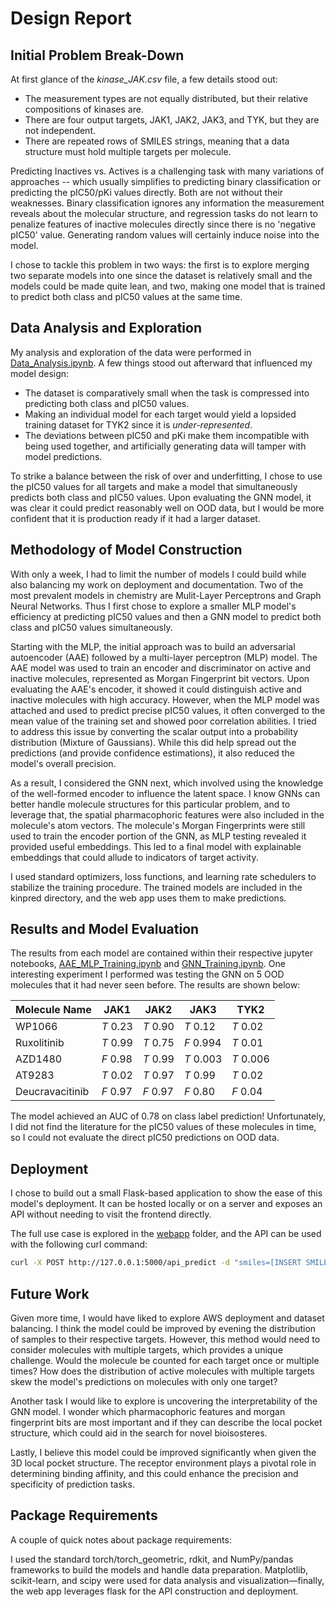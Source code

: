 # Design Report 

## Initial Problem Break-Down 
At first glance of the _kinase_JAK.csv_ file, a few details stood out: 
* The measurement types are not equally distributed, but their relative compositions of kinases are.
* There are four output targets, JAK1, JAK2, JAK3, and TYK, but they are not independent.
* There are repeated rows of SMILES strings, meaning that a data structure must hold multiple targets per molecule. 

Predicting Inactives vs. Actives is a challenging task with many variations of approaches -- which usually simplifies to predicting binary classification or predicting the pIC50/pKi values directly. Both are not without their weaknesses. Binary classification ignores any information the measurement reveals about the molecular structure, and regression tasks do not learn to penalize features of inactive molecules directly since there is no 'negative pIC50' value. Generating random values will certainly induce noise into the model.  

I chose to tackle this problem in two ways: the first is to explore merging two separate models into one since the dataset is relatively small and the models could be made quite lean, and two, making one model that is trained to predict both class and pIC50 values at the same time.

## Data Analysis and Exploration 

My analysis and exploration of the data were performed in [Data_Analysis.ipynb](Data_Analysis.ipynb). A few things stood out afterward that influenced my model design:
* The dataset is comparatively small when the task is compressed into predicting both class and pIC50 values.
* Making an individual model for each target would yield a lopsided training dataset for TYK2 since it is _under-represented_.
* The deviations between pIC50 and pKi make them incompatible with being used together, and artificially generating data will tamper with model predictions.

To strike a balance between the risk of over and underfitting, I chose to use the pIC50 values for all targets and make a model that simultaneously predicts both class and pIC50 values. Upon evaluating the GNN model, it was clear it could predict reasonably well on OOD data, but I would be more confident that it is production ready if it had a larger dataset.

## Methodology of Model Construction

With only a week, I had to limit the number of models I could build while also balancing my work on deployment and documentation. Two of the most prevalent models in chemistry are Mulit-Layer Perceptrons and Graph Neural Networks. Thus I first chose to explore a smaller MLP model's efficiency at predicting pIC50 values and then a GNN model to predict both class and pIC50 values simultaneously. 

Starting with the MLP, the initial approach was to build an adversarial autoencoder (AAE) followed by a multi-layer perceptron (MLP) model. The AAE model was used to train an encoder and discriminator on active and inactive molecules, represented as Morgan Fingerprint bit vectors. Upon evaluating the AAE's encoder, it showed it could distinguish active and inactive molecules with high accuracy. However, when the MLP model was attached and used to predict precise pIC50 values, it often converged to the mean value of the training set and showed poor correlation abilities. I tried to address this issue by converting the scalar output into a probability distribution (Mixture of Gaussians). While this did help spread out the predictions (and provide confidence estimations), it also reduced the model's overall precision.

As a result, I considered the GNN next, which involved using the knowledge of the well-formed encoder to influence the latent space. I know GNNs can better handle molecule structures for this particular problem, and to leverage that, the spatial pharmacophoric features were also included in the molecule's atom vectors. The molecule's Morgan Fingerprints were still used to train the encoder portion of the GNN, as MLP testing revealed it provided useful embeddings. This led to a final model with explainable embeddings that could allude to indicators of target activity.  


I used standard optimizers, loss functions, and learning rate schedulers to stabilize the training procedure. The trained models are included in the kinpred directory, and the web app uses them to make predictions. 


## Results and Model Evaluation

The results from each model are contained within their respective jupyter notebooks, [AAE_MLP_Training.ipynb](AAE_MLP_Training.ipynb) and [GNN_Training.ipynb](GNN_Training.ipynb). One interesting experiment I performed was testing the GNN on 5 OOD molecules that it had never seen before. The results are shown below:


| Molecule Name | JAK1 | JAK2 | JAK3 | TYK2 |
| --- | --- | --- | --- | --- |
| WP1066 | *T* 0.23 | *T* 0.90 | *T* 0.12 | *T* 0.02 |
| Ruxolitinib | *T* 0.99 | *T* 0.75 | *F* 0.994 | *T* 0.01 |
| AZD1480 | *F* 0.98 | *T* 0.99 | *T* 0.003 | *T* 0.006 |
| AT9283 | *T* 0.02 | *T* 0.97 | *T* 0.99 | *T* 0.02 |
| Deucravacitinib | *F* 0.97 | *F* 0.97 | *F* 0.80 | *F* 0.04 |

The model achieved an AUC of 0.78 on class label prediction! Unfortunately, I did not find the literature for the pIC50 values of these molecules in time, so I could not evaluate the direct pIC50 predictions on OOD data. 

## Deployment 

I chose to build out a small Flask-based application to show the ease of this model's deployment. It can be hosted locally or on a server and exposes an API without needing to visit the frontend directly.  

The full use case is explored in the [webapp](webapp) folder, and the API can be used with the following curl command:
```bash
curl -X POST http://127.0.0.1:5000/api_predict -d "smiles=[INSERT SMILES]"
```

## Future Work

Given more time, I would have liked to explore AWS deployment and dataset balancing. I think the model could be improved by evening the distribution of samples to their respective targets. However, this method would need to consider molecules with multiple targets, which provides a unique challenge. Would the molecule be counted for each target once or multiple times? How does the distribution of active molecules with multiple targets skew the model's predictions on molecules with only one target? 

Another task I would like to explore is uncovering the interpretability of the GNN model. I wonder which pharmacophoric features and morgan fingerprint bits are most important and if they can describe the local pocket structure, which could aid in the search for novel bioisosteres.    

Lastly, I believe this model could be improved significantly when given the 3D local pocket structure. The receptor environment plays a pivotal role in determining binding affinity, and this could enhance the precision and specificity of prediction tasks.

## Package Requirements 

A couple of quick notes about package requirements:

I used the standard torch/torch_geometric, rdkit, and NumPy/pandas frameworks to build the models and handle data preparation. Matplotlib, scikit-learn, and scipy were used for data analysis and visualization—finally, the web app leverages flask for the API construction and deployment.